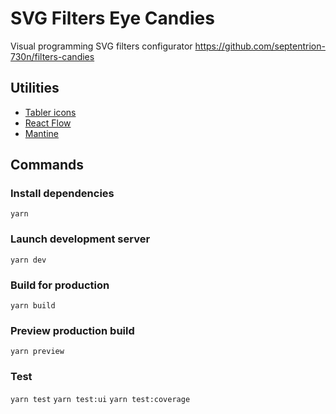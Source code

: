 # SVG Filters Eye Candies

Visual programming SVG filters configurator
<https://github.com/septentrion-730n/filters-candies>

## Utilities

- [Tabler icons](https://tabler-icons.io/>)
- [React Flow](https://reactflow.dev/docs/introduction/)
- [Mantine](https://ui.mantine.dev/)

## Commands

### Install dependencies

`yarn`

### Launch development server

`yarn dev`

### Build for production

`yarn build`

### Preview production build

`yarn preview`

### Test

`yarn test`
`yarn test:ui`
`yarn test:coverage`
